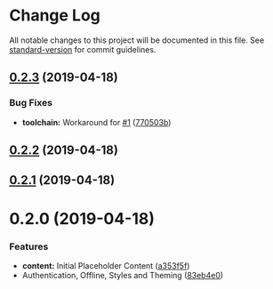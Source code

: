 # Change Log

All notable changes to this project will be documented in this file. See [standard-version](https://github.com/conventional-changelog/standard-version) for commit guidelines.

## [0.2.3](https://github.com/grendel-consulting/corporate-frontend/compare/v0.2.2...v0.2.3) (2019-04-18)


### Bug Fixes

* **toolchain:** Workaround for [#1](https://github.com/grendel-consulting/corporate-frontend/issues/1) ([770503b](https://github.com/grendel-consulting/corporate-frontend/commit/770503b))



## [0.2.2](https://github.com/grendel-consulting/corporate-frontend/compare/v0.2.1...v0.2.2) (2019-04-18)



## [0.2.1](https://github.com/grendel-consulting/corporate-frontend/compare/v0.2.0...v0.2.1) (2019-04-18)



# 0.2.0 (2019-04-18)


### Features

* **content:** Initial Placeholder Content ([a353f5f](https://github.com/grendel-consulting/corporate-frontend/commit/a353f5f))
* Authentication, Offline, Styles and Theming ([83eb4e0](https://github.com/grendel-consulting/corporate-frontend/commit/83eb4e0))
